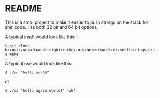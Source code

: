 # README #

This is a small project to make it easier to push strings on the stack for shellcode.
Has both 32 bit and 64 bit options.

A typical insall would look like this:
~~~~
$ git clone https://NetworkAuditor@bitbucket.org/NetworkAuditor/shellstrings.git
$ make
~~~~
A typical use would look like this:
~~~~
$ ./ss "hello world"
~~~~
or
~~~~
$ ./ss "hello again world!" -x64
~~~~
